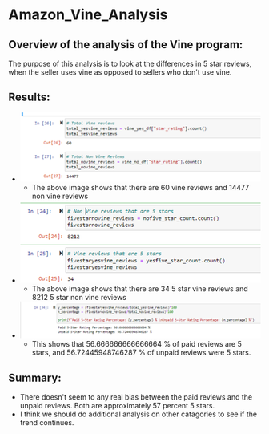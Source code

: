 # Amazon_Vine_Analysis
## Overview of the analysis of the Vine program:

The purpose of this analysis is to look at the differences in 5 star reviews, when the seller uses vine as opposed to sellers who don't use vine.

## Results:

- ![alt text](https://raw.githubusercontent.com/samnougues/Amazon_Vine_Analysis/main/module16/Picture2.png)
  - The above image shows that there are 60 vine reviews and 14477 non vine reviews
- ![alt text](https://raw.githubusercontent.com/samnougues/Amazon_Vine_Analysis/main/module16/Picture3.png)
  - The above image shows that there are 34 5 star vine reviews and 8212 5 star non vine reviews
- ![alt text](https://raw.githubusercontent.com/samnougues/Amazon_Vine_Analysis/main/module16/Picture4.png)
  - This shows that 56.666666666666664 % of paid reviews are 5 stars, and 56.72445948746287 % of unpaid reviews were 5 stars.

## Summary:

- There doesn't seem to any real bias between the paid reviews and the unpaid reviews.  Both are approximately 57 percent 5 stars. 
- I think we should do additional analysis on other catagories to see if the trend continues.
